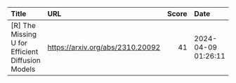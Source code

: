 | Title                                            | URL                              |   Score | Date                |
|:-------------------------------------------------|:---------------------------------|--------:|:--------------------|
| [R] The Missing U for Efficient Diffusion Models | https://arxiv.org/abs/2310.20092 |      41 | 2024-04-09 01:26:11 |